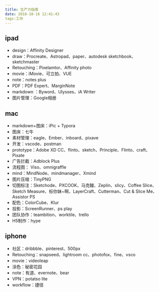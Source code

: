 ```yaml
---
title: 生产力指南
date: 2018-10-16 12:41:43
tags:工作
---
```

## ipad
- design：Affinity Designer
- draw：Procreate、Astropad、paper、autodesk sketchbook、sketchmaster
- Retouching：Pixelamtor、Affinity photo
- movie：iMovie、可立拍、VUE 
- note：notes plus
- PDF：PDF Expert、MarginNote
- markdown ：Byword、Ulysses、iA Writer
- 图片管理：Google相册

## mac
- markdown+图床：iPic + Typora
- 图床：七牛
- 素材管理：eagle、Ember、inboard、pixave
- 开发：vscode、postman
- prototype：Adobe XD CC、flinto、sketch、Principle、Flinto、craft、Pixate
- 广告拦截：Adblock Plus
- 流程图： Viso、omnigraffle
- mind：MindNode、mindmanager、Xmind
- 图片压缩：TinyPNG
- 切图标注：Sketchode、PXCOOK、马克鳗、Zeplin、slicy、Coffee Slice、Sketch Measure、标你妹~啊、LayerCraft、Cutterman、Cut & Slice Me、Assistor PS
- 配色：ColorCube、Klur
- 投影：ScreenRunner、ps play
- 团队协作：teambition、worktile、trello
- H5制作：hype

## iphone
- 社区：dribbble、pinterest、500px
- Retouching：snapseed、lightroom cc、photofox、fine、vsco
- movie：videoleap
- 涂色：秘密花园
- note：有道、evernote、bear
- VPN：potatso lite
- workflow：捷径